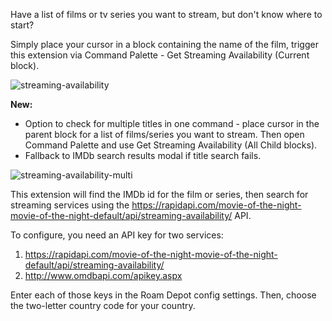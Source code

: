 Have a list of films or tv series you want to stream, but don't know where to start?

Simply place your cursor in a block containing the name of the film, trigger this extension via Command Palette - Get Streaming Availability (Current block).

![streaming-availability](https://user-images.githubusercontent.com/6857790/191479333-b68b09b7-7338-452c-8b2c-cc160d6bad72.gif)

**New:**
- Option to check for multiple titles in one command - place cursor in the parent block for a list of films/series you want to stream. Then open Command Palette and use Get Streaming Availability (All Child blocks).
- Fallback to IMDb search results modal if title search fails.

![streaming-availability-multi](https://user-images.githubusercontent.com/6857790/192084818-1492971c-998b-4e19-a51d-9f3007114b9a.gif)

This extension will find the IMDb id for the film or series, then search for streaming services using the https://rapidapi.com/movie-of-the-night-movie-of-the-night-default/api/streaming-availability/ API.

To configure, you need an API key for two services:
1. https://rapidapi.com/movie-of-the-night-movie-of-the-night-default/api/streaming-availability/
2. http://www.omdbapi.com/apikey.aspx

Enter each of those keys in the Roam Depot config settings. Then, choose the two-letter country code for your country.
